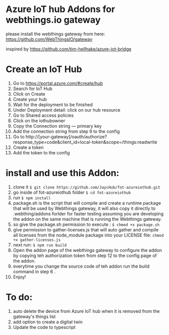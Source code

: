 # Azure IoT hub Addons for webthings.io gateway 
please install the webthings gateway from here: https://github.com/WebThingsIO/gateway

inspired by https://github.com/tim-hellhake/azure-iot-bridge 

# Create an IoT Hub
1. Go to https://portal.azure.com/#create/hub
2. Search for IoT Hub
3. Click on Create
4. Create your hub
5. Wait for the deployment to be finished
6. Under Deployment detail: click on our hub resource
7. Go to Shared access policies
8. Click on the iothubowner
9. Copy the Connection string — primary key
10. Add the connection string from step 9 to the config
11. Go to http://[your-gateway]/oauth/authorize?response_type=code&client_id=local-token&scope=/things:readwrite
12. Create a token
13. Add the token to the config

# install and use this Addon:
1. clone it `$ git clone https://github.com/JaycHub/fot-azureiothub.git`
2. go inside of fot-azureiothub folder `$ cd fot-azureiothub`
3. run `$ npm install`
4. package.sh is the script that will compile and create a runtime package that will be used by Webthings gateway, it will also copy it directly to .webthing/addons forlder for faster testing assuming you are developing the addon on the same machine that is running the Webthings gateway.
5. so give the package.sh permission to execute : `$ chmod +x package.sh`
6. give permission to gather-licenses.js that will auto gather and compile all licenses from the node_module package into your LICENSE file: `chmod +x gather-licenses.js`
7. next run: `$ npm run build`
8. Open the addon page of the webthings gateway to configure the addon by copying teh authorization token from step 12 to the config page of the addon.
9. everytime you change the source code of teh addon run the build command in step 6 .
10. Enjoy!

# To do:
1. auto delete the device from Azure IoT hub when it is removed from the gateway's things list
2. add option to create a digital twin
3. Update the code to typescript

